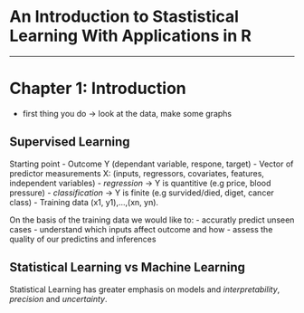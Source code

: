 # An Introduction to Stastistical Learning With Applications in R
---

# Chapter 1: Introduction

- first thing you do -> look at the data, make some graphs

## Supervised Learning
Starting point
    - Outcome Y (dependant variable, respone, target)
    - Vector of predictor measurements X: (inputs, regressors, covariates, features, independent variables)
    - *regression* -> Y is quantitive (e.g price, blood pressure)
    - *classification* -> Y is finite (e.g survided/died, diget, cancer class)
    - Training data (x1, y1),...,(xn, yn).

On the basis of the training data we would like to:
    - accuratly predict unseen cases
    - understand which inputs affect outcome and how
    - assess the quality of our predictins and inferences

## Statistical Learning vs Machine Learning
Statistical Learning has greater emphasis on models and *interpretability*, *precision* and *uncertainty*.


    
